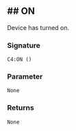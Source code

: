 ## \#\# ON

Device has turned on.


### Signature

`C4:ON ()`


### Parameter

`None`


### Returns

`None`